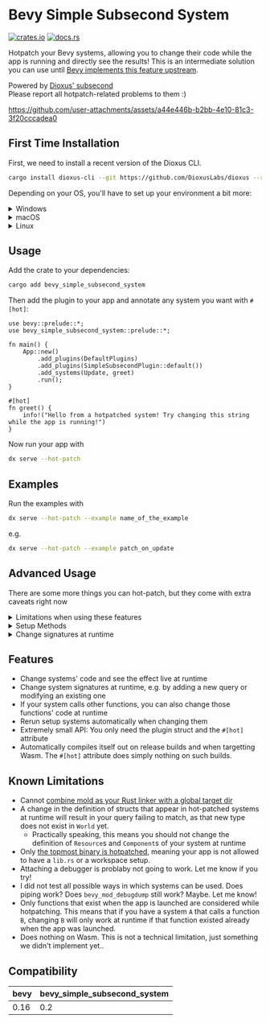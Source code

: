 # Bevy Simple Subsecond System

[![crates.io](https://img.shields.io/crates/v/bevy_simple_subsecond_system)](https://crates.io/crates/bevy_simple_subsecond_system)
[![docs.rs](https://docs.rs/bevy_simple_subsecond_system/badge.svg)](https://docs.rs/bevy_simple_subsecond_system)


Hotpatch your Bevy systems, allowing you to change their code while the app is running and directly see the results!
This is an intermediate solution you can use until [Bevy implements this feature upstream](https://github.com/bevyengine/bevy/issues/19296).

Powered by [Dioxus' subsecond](https://github.com/DioxusLabs/dioxus/releases/tag/v0.7.0-alpha.0#rust-hot-patching)  
Please report all hotpatch-related problems to them :)


<https://github.com/user-attachments/assets/a44e446b-b2bb-4e10-81c3-3f20cccadea0>



## First Time Installation

First, we need to install a recent version of the Dioxus CLI.

```sh
cargo install dioxus-cli --git https://github.com/DioxusLabs/dioxus --rev b2bd1f
```

Depending on your OS, you'll have to set up your environment a bit more:

<details>
<summary>
Windows
</summary>

If you're lucky, you don't need to change anything.
However, some users may experience issues with their path length.
If that happens, move your crate closer to your drive, e.g. `C:\my_crate`.
If that is not enough, set the following in your `~\.cargo\config.toml`:
```toml
[profile.dev]
codegen-units = 1
```
Note that this may increase compile times significantly if your crate is very large. If you can verify that this solved your issue,
try increasing this number until you find a happy middle ground. For reference, the default number
for incremental builds is `256`, for non-incremental builds `16`.

You also cannot set `linker = "rust-lld.exe"`, as subsecond currently crashes when `linker` is set.

</details>

<details>
<summary>
macOS
</summary>

You're in luck! Everything should work out of the box if you use the default system linker.

</details>

<details>
<summary>
Linux
</summary>

Execute the following:
```sh
readlink -f $(which cc)
```
If this points to either gcc or clang, you're good. Otherwise, we'll need to symlink it.
Read the path returned by the following
```
which cc
```
and `cd` into it. For example

```
which cc
> /usr/bin/cc
cd /usr/bin
```

assuming you have `clang` installed, use

```
unlink cc
ln -s $(which clang) cc
```
Note that the above commands may require `sudo`.

Now everything should work. If not, install `lld` on your system and add the following to your `~/.cargo/config.toml`:

```toml
[target.x86_64-unknown-linux-gnu]
rustflags = [
  "-Clink-arg=-fuse-ld=lld",
]
```

If you prefer to use `mold`, you can set it up like this:

```toml
[target.x86_64-unknown-linux-gnu]
# linker = clang
rustflags = [
  "-C",
  "link-arg=-fuse-ld=mold",
]
```
Note that the `linker` key needs to be commented out.
You will also need to replace your system `ld` with `mold`.
The most brutal way to do this is:
```sh
cd /usr/bin
sudo mv ld ld-real
sudo ln -s mold ld
```

On NixOS you can do this in a shell by replacing:
```nix
pkgs.mkShell {
    # ..
}
```
with:
```nix
pkgs.mkShell.override {
    stdenv = pkgs.stdenvAdapters.useMoldLinker pkgs.clangStdenv;
} {
    # ..
}
```

</details>

## Usage

Add the crate to your dependencies:

```sh
cargo add bevy_simple_subsecond_system
```

Then add the plugin to your app and annotate any system you want with `#[hot]`:

```rust,ignore
use bevy::prelude::*;
use bevy_simple_subsecond_system::prelude::*;

fn main() {
    App::new()
        .add_plugins(DefaultPlugins)
        .add_plugins(SimpleSubsecondPlugin::default())
        .add_systems(Update, greet)
        .run();
}

#[hot]
fn greet() {
    info!("Hello from a hotpatched system! Try changing this string while the app is running!")
}
```

Now run your app with

```sh
dx serve --hot-patch
```

## Examples

Run the examples with
```sh
dx serve --hot-patch --example name_of_the_example
```

e.g.
```sh
dx serve --hot-patch --example patch_on_update
```



## Advanced Usage
There are some more things you can hot-patch, but they come with extra caveats right now

<details>
<summary>Limitations when using these features</summary>

- Annotating a function relying on local state will clear it every frame. Notably, this means you should not use `#[hot]` on a system that uses any of the following:
  - `EventReader`
  - `Local`
  - Queries filtering with `Added`, `Changed`, or `Spawned`
- Some signatures are not supported, see the tests. Some have `#[hot]` commented out to indicate this
- All hotpatched systems run as exclusive systems, meaning they won't run in parallel
- For component migration:
  - While top level component definitions can be changed and renamed (and will be migrated if using `HotPatchMigrate`), changing definitions of the types used as fields of the components isn't supported. It might work in some cases but most probably will be an undefined behaviour
</details>


<details>
<summary>
<sig>Setup Methods</sig>
</summary>

UI is often spawned in `Startup` or `OnEnter` schedules. Hot-patching such setup systems would be fairly useless, as they wouldn't run again.
For this reason, the plugin supports automatically rerunning systems that have been hot-patched. To opt-in, replace `#[hot]` with `#[hot(rerun_on_hot_patch = true)]`.
See the `rerun_setup` example for detailed instructions.

</details>

<details>
<summary>
<sig>Change signatures at runtime</sig>
</summary>

Replace `#[hot]` with `#[hot(hot_patch_signature = true)]` to allow changing a system's signature at runtime.
This allows you to e.g. add additional `Query` or `Res` parameters or modify existing ones.
</details>


## Features

- Change systems' code and see the effect live at runtime
- Change system signatures at runtime, e.g. by adding a new query or modifying an existing one
- If your system calls other functions, you can also change those functions' code at runtime
- Rerun setup systems automatically when changing them
- Extremely small API: You only need the plugin struct and the `#[hot]` attribute
- Automatically compiles itself out on release builds and when targetting Wasm. The `#[hot]` attribute does simply nothing on such builds.

## Known Limitations

- Cannot [combine mold as your Rust linker with a global target dir](https://github.com/DioxusLabs/dioxus/issues/4149)
- A change in the definition of structs that appear in hot-patched systems at runtime will result in your query failing to match, as that new type does not exist in `World` yet.
  - Practically speaking, this means you should not change the definition of `Resource`s and `Component`s of your system at runtime
- Only [the topmost binary is hotpatched](https://github.com/DioxusLabs/dioxus/issues/4160), meaning your app is not allowed to have a `lib.rs` or a workspace setup.
- Attaching a debugger is problaby not going to work. Let me know if you try!
- I did not test all possible ways in which systems can be used. Does piping work? Does `bevy_mod_debugdump` still work? Maybe. Let me know!
- Only functions that exist when the app is launched are considered while hotpatching. This means that if you have a system `A` that calls a function `B`, 
  changing `B` will only work at runtime if that function existed already when the app was launched.
- Does nothing on Wasm. This is not a technical limitation, just something we didn't implement yet..

## Compatibility

| bevy        | bevy_simple_subsecond_system |
|-------------|------------------------|
| 0.16        | 0.2                    |
